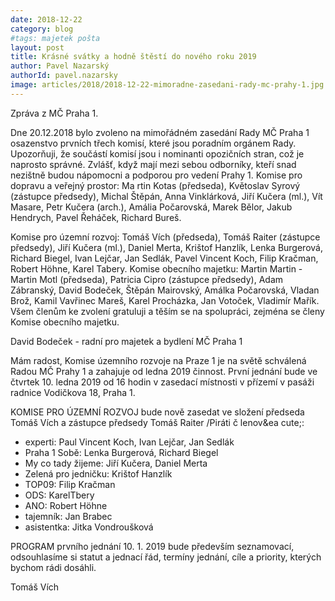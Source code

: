 ```yaml
---
date: 2018-12-22
category: blog
#tags: majetek pošta
layout: post
title: Krásné svátky a hodně štěstí do nového roku 2019
author: Pavel Nazarský
authorId: pavel.nazarsky
image: articles/2018/2018-12-22-mimoradne-zasedani-rady-mc-prahy-1.jpg
---
```


Zpráva z MČ Praha 1.

Dne 20.12.2018 bylo zvoleno na mimořádném zasedání Rady MČ Praha 1 osazenstvo prvních třech komisí, které jsou poradním orgánem Rady. Upozorňuji, že součástí komisí jsou i nominanti opozičních stran, což je naprosto správné. Zvlášť, když mají mezi sebou odborníky, kteří snad nezištně budou nápomocni a podporou pro vedení Prahy 1.
Komise pro dopravu a veřejný prostor: Ma rtin Kotas (předseda), Květoslav Syrový (zástupce předsedy), Michal Štěpán, Anna Vinklárková, Jiří Kučera (ml.), Vít Masare, Petr Kučera (arch.), Amália Počarovská, Marek Bělor, Jakub Hendrych, Pavel Řeháček, Richard Bureš.

Komise pro územní rozvoj: Tomáš Vích (předseda), Tomáš Raiter (zástupce předsedy), Jiří Kučera (ml.), Daniel Merta, Krištof Hanzlík, Lenka Burgerová, Richard Biegel, Ivan Lejčar, Jan Sedlák, Pavel Vincent Koch, Filip Kračman, Robert Höhne, Karel Tabery.
Komise obecního majetku: Martin Martin - Martin Motl (předseda), Patricia Cipro (zástupce předsedy), Adam Zábranský, David Bodeček, Štěpán Mairovský, Amálka Počarovská, Vladan Brož, Kamil Vavřinec Mareš, Karel Procházka, Jan Votoček, Vladimír Mařík.
Všem členům ke zvolení gratuluji a těším se na spolupráci, zejména se členy Komise obecního majetku.

David Bodeček - radní pro majetek a bydlení MČ Praha 1
 
Mám radost, Komise územního rozvoje na Praze 1 je na světě schválená Radou MČ Prahy 1 a zahajuje od ledna 2019 činnost. První jednání bude ve čtvrtek 10. ledna 2019 od 16 hodin v zasedací místnosti v přízemí v pasáži radnice Vodičkova 18, Praha 1.

KOMISE PRO ÚZEMNÍ ROZVOJ bude nově zasedat ve složení
předseda Tomáš Vích a zástupce předsedy Tomáš Raiter /Piráti
č lenov&ea cute;:

- experti: Paul Vincent Koch, Ivan Lejčar, Jan Sedlák
- Praha 1 Sobě: Lenka Burgerová, Richard Biegel 
- My co tady žijeme: Jiří Kučera, Daniel Merta 
- Zelená pro jedničku: Krištof Hanzlík 
- TOP09: Filip Kračman
- ODS: KarelTbery
- ANO: Robert Höhne
- tajemník: Jan Brabec
- asistentka: Jitka Vondroušková

PROGRAM prvního jednání 10. 1. 2019 bude především seznamovací, odsouhlasíme si statut a jednací řád, termíny jednání, cíle a priority, kterých bychom rádi dosáhli.

Tomáš Vích